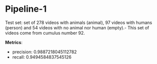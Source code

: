 # Pipeline-1

Test set: set of 278 videos with animals (animal), 97 videos with humans (person) and 54 videos with no animal nor human (empty).- This set of videos come from cumulus number 92. 

**Metrics**:
- precision: 0.9887218045112782 
- recall: 0.9494584837545126
